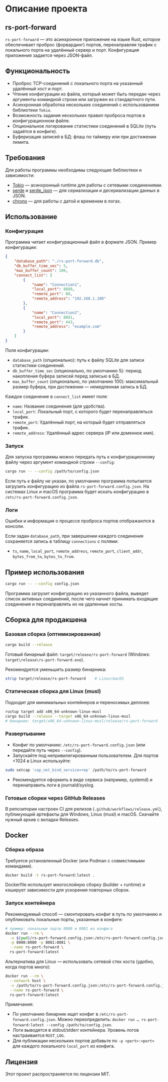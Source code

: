 # Описание проекта

## rs-port-forward

`rs-port-forward` — это асинхронное приложение на языке Rust, которое обеспечивает проброс (форвардинг) портов, перенаправляя трафик с локального порта на удалённый сервер и порт. Конфигурация приложения задается через JSON-файл.

## Функциональность

- Проброс TCP-соединений с локального порта на указанный удалённый хост и порт.
- Чтение конфигурации из файла, который может быть передан через аргументы командной строки или загружен из стандартного пути.
- Асинхронная обработка нескольких соединений с использованием библиотеки `Tokio`.
- Возможность задания нескольких правил проброса портов в конфигурационном файле.
- Опциональное логирование статистики соединений в SQLite (путь задаётся в конфиге).
- Буферизация записей в БД: флаш по таймеру или при достижении лимита.

## Требования

Для работы программы необходимы следующие библиотеки и зависимости:

- [Tokio](https://tokio.rs/) — асинхронный runtime для работы с сетевыми соединениями.
- [serde](https://serde.rs/) и [serde_json](https://docs.rs/serde_json) — для сериализации и десериализации данных в JSON.
- [chrono](https://docs.rs/chrono) — для работы с датой и временем в логах.

## Использование

### Конфигурация

Программа читает конфигурационный файл в формате JSON. Пример конфигурации:

```json
{
    "database_path": "./rs-port-forward.db",
    "db_buffer_time_sec": 5,
    "max_buffer_count": 100,
    "connect_list": [
        {
            "name": "Connection1",
            "local_port": 8080,
            "remote_port": 80,
            "remote_address": "192.168.1.100"
        },
        {
            "name": "Connection2",
            "local_port": 8081,
            "remote_port": 443,
            "remote_address": "example.com"
        }
    ]
}
```

Поля конфигурации:
- `database_path` (опционально): путь к файлу SQLite для записи статистики соединений.
- `db_buffer_time_sec` (опционально, по умолчанию 5): период накопления буфера записей перед записью в БД.
- `max_buffer_count` (опционально, по умолчанию 100): максимальный размер буфера, при достижении — немедленная запись в БД.

Каждое соединение в `connect_list` имеет поля:
- `name`: Название соединения (для удобства).
- `local_port`: Локальный порт, с которого будет перенаправляться трафик.
- `remote_port`: Удалённый порт, на который будет отправляться трафик.
- `remote_address`: Удалённый адрес сервера (IP или доменное имя).

### Запуск

Для запуска программы можно передать путь к конфигурационному файлу через аргумент командной строки `--config`:

```bash
cargo run -- --config /path/to/config.json
```

Если путь к файлу не указан, по умолчанию программа попытается загрузить конфигурацию из файла `rs-port-forward.config.json`. На системах Linux и macOS программа будет искать конфигурацию в `/etc/rs-port-forward.config.json`.

### Логи

Ошибки и информация о процессе проброса портов отображаются в консоли.

Если задан `database_path`, при завершении каждого соединения сохраняется запись в таблицу `connections` с полями:
- `ts`, `name`, `local_port`, `remote_address`, `remote_port`, `client_addr`, `bytes_from_to`, `bytes_to_from`.

## Пример использования

```bash
cargo run -- --config config.json
```

Программа загрузит конфигурацию из указанного файла, выведет список активных соединений, после чего начнет принимать входящие соединения и перенаправлять их на удаленные хосты.

## Сборка для продакшена

### Базовая сборка (оптимизированная)

```bash
cargo build --release
```

Готовый бинарный файл: `target/release/rs-port-forward` (Windows: `target\release\rs-port-forward.exe`).

Рекомендуется уменьшить размер бинарника:

```bash
strip target/release/rs-port-forward    # Linux/macOS
```

### Статическая сборка для Linux (musl)

Подходит для минимальных контейнеров и переносимых деплоев:

```bash
rustup target add x86_64-unknown-linux-musl
cargo build --release --target x86_64-unknown-linux-musl
# бинарник: target/x86_64-unknown-linux-musl/release/rs-port-forward
```

### Развертывание
- Конфиг по умолчанию: `/etc/rs-port-forward.config.json` (или передайте путь через `--config`).
- Запускайте под непривилегированным пользователем. Для портов <1024 в Linux используйте:

```bash
sudo setcap 'cap_net_bind_service=+ep' /path/to/rs-port-forward
```

- Рекомендуется оформить в виде сервиса (например, systemd) и перенаправить логи в journald/syslog.

### Готовые сборки через GitHub Releases
В репозитории настроен CI для релизов (`.github/workflows/release.yml`), публикующий артефакты для Windows, Linux (musl) и macOS. Скачайте нужный архив с вкладки Releases.

## Docker

### Сборка образа

Требуется установленный Docker (или Podman с совместимыми командами).

```bash
docker build -t rs-port-forward:latest .
```

Dockerfile использует многослойную сборку (builder + runtime) и кэширует зависимости для ускорения повторных сборок.

### Запуск контейнера

Рекомендуемый способ — смонтировать конфиг в путь по умолчанию и опубликовать локальные порты, указанные в конфиге:

```bash
# пример: локальные порты 8080 и 8081 из конфига
docker run --rm \
  -v $(pwd)/rs-port-forward.config.json:/etc/rs-port-forward.config.json:ro \
  -p 8080:8080 -p 8081:8081 \
  --name rs-port-forward \
  rs-port-forward:latest
```

Альтернатива для Linux — использовать сетевой стек хоста (удобно, когда портов много):

```bash
docker run --rm \
  --network host \
  -v /path/to/rs-port-forward.config.json:/etc/rs-port-forward.config.json:ro \
  --name rs-port-forward \
  rs-port-forward:latest
```

Примечания:
- По умолчанию бинарник ищет конфиг в `/etc/rs-port-forward.config.json`. Можно переопределить: `docker run … rs-port-forward:latest --config /path/to/config.json`.
- Логи выводятся в stdout/stderr контейнера. Уровень логов настраивается `RUST_LOG`.
- Для публикации нескольких портов добавьте по `-p <port>:<port>` для каждого локального `local_port` из конфига.

## Лицензия

Этот проект распространяется по лицензии MIT.
